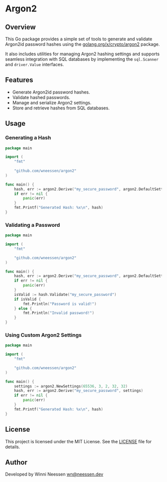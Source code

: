 # Argon2

## Overview
This Go package provides a simple set of tools to generate and validate Argon2id password hashes using 
the [golang.org/x/crypto/argon2](https://github.com/golang/crypto/tree/master/argon2) package.

It also includes utilities for managing Argon2 hashing settings and supports seamless integration with 
SQL databases by implementing the `sql.Scanner` and `driver.Value` interfaces.

## Features
- Generate Argon2id password hashes.
- Validate hashed passwords.
- Manage and serialize Argon2 settings.
- Store and retrieve hashes from SQL databases.

## Usage

### Generating a Hash
```go
package main

import (
	"fmt"
    
	"github.com/wneessen/argon2"
)

func main() {
	hash, err := argon2.Derive("my_secure_password", argon2.DefaultSettings)
	if err != nil {
		panic(err)
	}
	fmt.Printf("Generated Hash: %x\n", hash)
}
```

### Validating a Password
```go
package main

import (
	"fmt"

	"github.com/wneessen/argon2"
)

func main() {
	hash, err := argon2.Derive("my_secure_password", argon2.DefaultSettings)
	if err != nil {
		panic(err)
	}
	isValid := hash.Validate("my_secure_password")
	if isValid {
		fmt.Println("Password is valid!")
	} else {
		fmt.Println("Invalid password!")
	}
}
```

### Using Custom Argon2 Settings
```go
package main

import (
	"fmt"

	"github.com/wneessen/argon2"
)

func main() {
	settings := argon2.NewSettings(65536, 3, 2, 32, 32)
	hash, err := argon2.Derive("my_secure_password", settings)
	if err != nil {
		panic(err)
	}
	fmt.Printf("Generated Hash: %x\n", hash)
}
```

## License
This project is licensed under the MIT License. See the [LICENSE](LICENSE) file for details.

## Author
Developed by Winni Neessen <wn@neessen.dev>